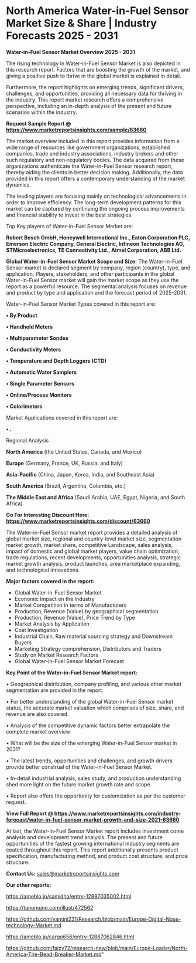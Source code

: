 # North America Water-in-Fuel Sensor Market Size & Share | Industry Forecasts 2025 - 2031

<Strong> Water-in-Fuel Sensor Market Overview 2025 - 2031</strong>

The rising technology in Water-in-Fuel Sensor Market is also depicted in this research report. Factors that are boosting the growth of the market, and giving a positive push to thrive in the global market is explained in detail.

Furthermore, the report highlights on emerging trends, significant drivers, challenges, and opportunities, providing all necessary data for thriving in the industry. This report market research offers a comprehensive perspective, including an in-depth analysis of the present and future scenarios within the industry.

<strong>Request Sample Report @ <a href=https://www.marketreportsinsights.com/sample/63660>https://www.marketreportsinsights.com/sample/63660</a></strong>

The market overview included in this report provides information from a wide range of resources like government organizations, established companies, trade and industry associations, industry brokers and other such regulatory and non-regulatory bodies. The data acquired from these organizations authenticate the Water-in-Fuel Sensor research report, thereby aiding the clients in better decision making. Additionally, the data provided in this report offers a contemporary understanding of the market dynamics.

The leading players are focusing mainly on technological advancements in order to improve efficiency. The long-term development patterns for this market can be captured by continuing the ongoing process improvements and financial stability to invest in the best strategies.

Top Key players of Water-in-Fuel Sensor Market are:

<strong>Robert Bosch GmbH, Honeywell International Inc., Eaton Corporation PLC, Emerson Electric Company, General Electric, Infineon Technologies AG, STMicroelectronics, TE Connectivity Ltd., Atmel Corporation, ABB Ltd.</strong>

<strong><b>Global Water-in-Fuel Sensor Market Scope and Size:</b></strong>
The Water-in-Fuel Sensor market is declared segment by company, region (country), type, and application. Players, stakeholders, and other participants in the global Water-in-Fuel Sensor market will gain the market scope as they use the report as a powerful resource. The segmental analysis focuses on revenue and product by type and application and the forecast period of 2025-2031.

Water-in-Fuel Sensor Market Types covered in this report are:

<strong>• By Product

• Handheld Meters

• Multiparameter Sondes

• Conductivity Meters

• Temperature and Depth Loggers (CTD)

• Automatic Water Samplers

• Single Parameter Sensors

• Online/Process Monitors

• Colorimeters</strong>

Market Applications covered in this report are:

<strong>• .</strong> 

Regional Analysis

<strong>North America</strong> (the United States, Canada, and Mexico)

<strong>Europe</strong> (Germany, France, UK, Russia, and Italy)

<strong>Asia-Pacific</strong> (China, Japan, Korea, India, and Southeast Asia)

<strong>South America</strong> (Brazil, Argentina, Colombia, etc.)

<strong>The Middle East and Africa</strong> (Saudi Arabia, UAE, Egypt, Nigeria, and South Africa)

<strong>Go For Interesting Discount Here: <a href=https://www.marketreportsinsights.com/discount/63660>https://www.marketreportsinsights.com/discount/63660</a></strong>

The Water-in-Fuel Sensor market report provides a detailed analysis of global market size, regional and country-level market size, segmentation market growth, market share, competitive Landscape, sales analysis, impact of domestic and global market players, value chain optimization, trade regulations, recent developments, opportunities analysis, strategic market growth analysis, product launches, area marketplace expanding, and technological innovations.

<strong><b>Major factors covered in the report:</b></strong>
<ul>
  <li>Global Water-in-Fuel Sensor Market </li>
  <li>Economic Impact on the Industry</li>
  <li>Market Competition in terms of Manufacturers</li>
  <li>Production, Revenue (Value) by geographical segmentation</li>
  <li>Production, Revenue (Value), Price Trend by Type</li>
  <li>Market Analysis by Application</li>
  <li>Cost Investigation</li>
  <li>Industrial Chain, Raw material sourcing strategy and Downstream Buyers</li>
  <li>Marketing Strategy comprehension, Distributors and Traders</li>
  <li>Study on Market Research Factors</li>
  <li>Global Water-in-Fuel Sensor Market Forecast</li>
</ul>

<strong><b>Key Point of the Water-in-Fuel Sensor Market report:</b></strong>

• Geographical distribution, company profiling, and various other market segmentation are provided in the report.

• For better understanding of the global Water-in-Fuel Sensor market status, the accurate market valuation which comprises of size, share, and revenue are also covered.

• Analysis of the competitive dynamic factors better extrapolate the complete market overview

• What will be the size of the emerging Water-in-Fuel Sensor market in 2031?

• The latest trends, opportunities and challenges, and growth drivers provide better construal of the Water-in-Fuel Sensor Market.

• In-detail industrial analysis, sales study, and production understanding shed more light on the future market growth rate and scope.

• Report also offers the opportunity for customization as per the customer request.

<strong><b>View Full Report @ <a href=https://www.marketreportsinsights.com/industry-forecast/water-in-fuel-sensor-market-growth-and-size-2021-63660>https://www.marketreportsinsights.com/industry-forecast/water-in-fuel-sensor-market-growth-and-size-2021-63660</a></b></strong>


At last, the Water-in-Fuel Sensor Market report includes investment come analysis and development trend analysis. The present and future opportunities of the fastest growing international industry segments are coated throughout this report. This report additionally presents product specification, manufacturing method, and product cost structure, and price structure.

<strong>Contact Us:</strong>
sales@marketreportsinsights.com

<strong>Our other reports:</strong>

<a href=https://ameblo.jp/samidha/entry-12887035002.html>https://ameblo.jp/samidha/entry-12887035002.html</a>

<a href=https://tanomuno.com/illust/472562>https://tanomuno.com/illust/472562</a>

<a href=https://github.com/yamini231/Research/blob/main/Europe-Digital-Nose-technology-Market.md>https://github.com/yamini231/Research/blob/main/Europe-Digital-Nose-technology-Market.md</a>

<a href=https://ameblo.jp/cargo656/entry-12887062846.html>https://ameblo.jp/cargo656/entry-12887062846.html</a>

<a href=https://github.com/faizy72/research-new/blob/main/Europe-Loader/North-America-Tire-Bead-Breaker-Market.md>https://github.com/faizy72/research-new/blob/main/Europe-Loader/North-America-Tire-Bead-Breaker-Market.md</a>"
